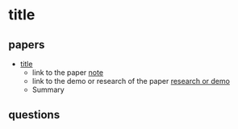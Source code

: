 # title

<!-- title: research topics. e.g.  -->

## papers

<!-- Write papers' information. If you create a note or demo for the paper, link it. -->

- [title](https://www.google.com/)
  - link to the paper [note](papers/example0000.md)
  - link to the demo or research of the paper [research or demo](demo/example0000.ipynb)
  - Summary

## questions

<!-- Describe all questions relating to the topic. -->